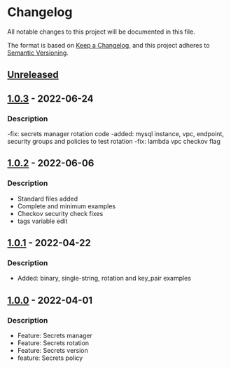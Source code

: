 # Changelog
All notable changes to this project will be documented in this file.

The format is based on [Keep a Changelog](https://keepachangelog.com/en/1.0.0/),
and this project adheres to [Semantic Versioning](https://semver.org/spec/v2.0.0.html).


## [Unreleased]


## [1.0.3] - 2022-06-24
### Description
-fix: secrets manager rotation code
-added: mysql instance, vpc, endpoint, security groups and policies to test rotation
-fix: lambda vpc checkov flag

## [1.0.2] - 2022-06-06
### Description
- Standard files added
- Complete and minimum examples
- Checkov security check fixes
- tags variable edit

## [1.0.1] - 2022-04-22
### Description
- Added: binary, single-string, rotation and key_pair examples

## [1.0.0] - 2022-04-01
### Description
- Feature: Secrets manager
- Feature: Secrets rotation
- Feature: Secrets version
- feature: Secrets policy

[Unreleased]: https://github.com/boldlink/terraform-aws-secretsmanager/compare/1.0.2...HEAD

[1.0.3]: https://github.com/boldlink/terraform-aws-secretsmanager/releases/tag/1.0.3

[1.0.2]: https://github.com/boldlink/terraform-aws-secretsmanager/releases/tag/1.0.2

[1.0.1]: https://github.com/boldlink/terraform-aws-secretsmanager/releases/tag/v1.0.1

[1.0.0]: https://github.com/boldlink/terraform-aws-secretsmanager/releases/tag/v1.0.0
